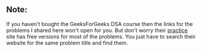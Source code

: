 ## Note: 
If you haven't bought the GeeksForGeeks DSA course then the links for the problems I shared here won't open for you. But don't worry their [practice](https://practice.geeksforgeeks.org/) site has free versions for most of the problems. You just have to search their website for the same problem title and find them.